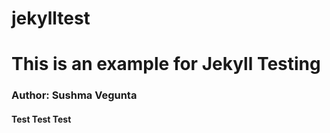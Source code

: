 # jekylltest

# This is an example for Jekyll Testing
### Author: Sushma Vegunta
#### Test Test Test
